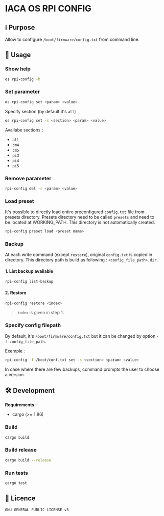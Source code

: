 # IACA OS RPI CONFIG

## ℹ️ Purpose

Allow to configure `/boot/firmware/config.txt` from command line.

## 📖 Usage

### Show help

```bash
os rpi-config -h
```


### Set parameter

```bash
os rpi-config set <param> <value>
```

Specify section (by default it's `all`)

```bash
os rpi-config set -s <section> <param> <value>
```

Availabe sections :
* `all`
* `cm4`
* `cm5`
* `pi3`
* `pi4`
* `pi5`

### Remove parameter


```bash
rpi-config del -s <param> <value>
```

### Load preset

It's possible to directly load entire preconfigured `config.txt` file from presets directory.
Presets directory need to be called `presets` and need to be located at WORKING_PATH. This directory is not automatically created.

```bash
rpi-config preset load <preset name>
```

### Backup

At each write command (except `restore`), original `config.txt` is copied in directory.
This directory path is build as following : `<config_file_path>.dir`.

####  1. List backup available

```bash
rpi-config list-backup 
```

#### 2. Restore

```bash
rpi-config restore <index>
```

> `index` is given in step 1.

### Specify config filepath

By default, it's `/boot/firmware/config.txt` but it can be changed by option `-f config_file_path`.

Exemple :

```bash
rpi-config -f /boot/conf.txt set -s <section> <param> <value>
```

In case where there are few backups, command prompts the user to choose a version.

## 🛠️ Development

**Requirements :**
* cargo (>= 1.86)

### Build

```bash
cargo build 
```

### Build release

```bash
cargo build --release
```

### Run tests

```bash
cargo test
```

## 📜 Licence
`GNU GENERAL PUBLIC LICENSE v3`
